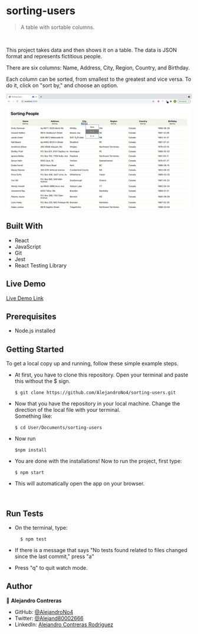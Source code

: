 # sorting-users

> A table with sortable columns.

<br/>

This project takes data and then shows it on a table. The data is JSON format and represents fictitious people.

There are six columns: Name, Address, City, Region, Country, and Birthday.

Each column can be sorted, from smallest to the greatest and vice versa. To do it, click on "sort by," and choose an option.

<p align="center">
  <img src="./screenshot.png" width="700">
</p>

## Built With

- React
- JavaScript
- Git
- Jest
- React Testing Library

## Live Demo

[Live Demo Link](https://sorting-people-no4.herokuapp.com)

## Prerequisites

- Node.js installed

## Getting Started

To get a local copy up and running, follow these simple example steps.

- At first, you have to clone this repository. Open your terminal and paste this without the $ sign.

      $ git clone https://github.com/AlejandroNo4/sorting-users.git

- Now that you have the repository in your local machine. Change the direction of the local file with your terminal. <br/>
  Something like:

      $ cd User/Documents/sorting-users

- Now run 

      $npm install

- You are done with the installations! Now to run the project, first type:

      $ npm start

- This will automatically open the app on your browser.

<br/>

## Run Tests

- On the terminal, type:

        $ npm test

- If there is a message that says "No tests found related to files changed since the last commit," press "a"

- Press "q" to quit watch mode.


## Author

👤 **Alejandro Contreras**

- GitHub: [@AlejandroNo4](https://github.com/AlejandroNo4)
- Twitter: [@Alejand80002666](https://twitter.com/Alejand80002666)
- LinkedIn: [Alejandro Contreras Rodriguez](https://www.linkedin.com/in/alejandro-contreras-rodriguez-b524821b5)
